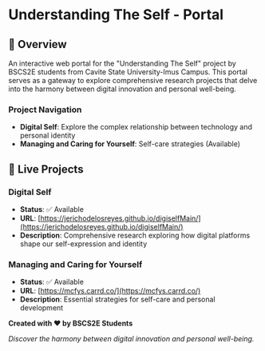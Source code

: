 # Understanding The Self - Portal
## 🌟 Overview

An interactive web portal for the "Understanding The Self" project by BSCS2E students from Cavite State University-Imus Campus. This portal serves as a gateway to explore comprehensive research projects that delve into the harmony between digital innovation and personal well-being.

### Project Navigation
- **Digital Self**: Explore the complex relationship between technology and personal identity
- **Managing and Caring for Yourself**: Self-care strategies (Available)

## 🎯 Live Projects

### Digital Self
- **Status**: ✅ Available
- **URL**: [https://jerichodelosreyes.github.io/digiselfMain/](https://jerichodelosreyes.github.io/digiselfMain/)
- **Description**: Comprehensive research exploring how digital platforms shape our self-expression and identity

### Managing and Caring for Yourself
- **Status**: ✅ Available
- **URL**: [https://mcfys.carrd.co/](https://mcfys.carrd.co/)
- **Description**: Essential strategies for self-care and personal development

**Created with ❤️ by BSCS2E Students**

*Discover the harmony between digital innovation and personal well-being.*
